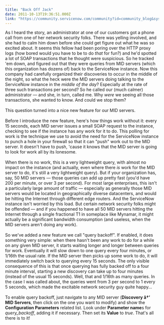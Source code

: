 ```yaml
---
title: "Back Off Jack"
date: 2011-10-13T19:36:51.000Z
link: "https://community.servicenow.com/community?id=community_blog&sys_id=640e2a2ddbd0dbc01dcaf3231f9619f1"
---
```

<p><span class="asset-asset_lightbox-Small asset-align-right"><a href="/files/SlightlyLoony/back%20off.jpg" rel="lightbox"><img rel="lightbox" src="http://community.service-now.com/files/imagecache/Small/SlightlyLoony/back%20off.jpg" alt="" title="" class="imagecache imagecache-Small" /></a></span>As I heard the story, an administrator at one of our customers got a phone call from one of her network security folks. There was yelling involved, and she had to calm him down before she could get figure out what he was so excited about. It seems this fellow had been poring over the HTTP proxy logs (how bored would you have to be to do <i>that</i> for fun?) and he'd spotted a lot of SOAP transactions that he thought were suspicious. So he tracked 'em down, and figured out that they were queries from MID servers (which this organization has dozens of) back to the ServiceNow instance. Now this company had carefully organized their discoveries to occur in the middle of the night, so what the heck were the MID servers doing talking to the ServiceNow instance in the <i>middle of the day</i>? Especially at the rate of three such transactions per second? So he called our (much calmer) administrator — and she, in turn, called me. Why <i>were</i> we seeing all those transactions, she wanted to know. And could we stop them?<br /><br />This question turned into a nice new feature for our MID servers.<br /><!--break--><br />Before I introduce the new feature, here's how things work without it: every 15 seconds, each MID server issues a small SOAP request to the instance, checking to see if the instance has any work for it to do. This polling for work is the technique we use to avoid the need for the ServiceNow instance to punch a hole in your firewall so that it can "push" work out to the MID server. It doesn't have to push, 'cause it knows that the MID server is going to look for work all by its lonesome.<br /><br />When there is no work, this is a very lightweight query, with almost no impact on the instance (and actually, even where there <i>is</i> work for the MID server to do, it's still a very lightweight query). But if your organization has, say, 50 MID servers — those queries can add up pretty fast (you'd have 200 per minute, or over 3 per second). For most large enterprises, this isn't a particularly large amount of traffic — especially as generally those MID servers would be located in geographically diverse datacenters, and would be hitting the Internet through different edge routers. And the ServiceNow instance isn't worried by this load. But certain network security folks might be offended — and if you happened to have all 50 MID servers hitting the Internet through a single fractional T1 in someplace like Mynamar, it might actually be a significant bandwidth consumption (and useless, when the MID servers aren't doing any work). <br /><br />So we've added a new feature we call "query backoff". If enabled, it does something very simple: when there hasn't been any work to do for a while on any given MID server, it starts waiting longer and longer between queries for work. Eventually it will slow down to one query every four minutes, or 1/16th the usual rate. If the MID server then picks up some work to do, it will immediately switch back to querying every 15 seconds. The only visible consequence of this is that once querying has fully backed off to a four minute interval, starting a new discovery can take up to four minutes (instead of the usual 15 seconds). Well, that and 1/16th as many queries. In the case I was called about, the queries went from 3 per second to 1 every 5 seconds, which made the excitable network security guy quite happy...<br /><br />To enable query backoff, just navigate to any MID server (<b>Discovery â†’ MID Servers</b>, then click on the one you want to modify) and show the <b>Configuration Parameters</b> related list. Look under <b>Parameter name</b>s for <i>query_backoff</i>, adding it if necessary. Then set its <b>Value</b> to <i>true</i>. That's all there is to it!</p>